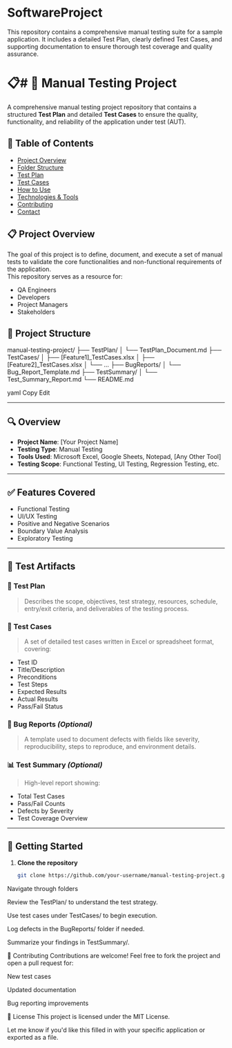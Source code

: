 # SoftwareProject
This repository contains a comprehensive manual testing suite for a sample application. It includes a detailed Test Plan, clearly defined Test Cases, and supporting documentation to ensure thorough test coverage and quality assurance.
# 📋# 🧪 Manual Testing Project

A comprehensive manual testing project repository that contains a structured **Test Plan** and detailed **Test Cases** to ensure the quality, functionality, and reliability of the application under test (AUT).

## 📌 Table of Contents

- [Project Overview](#project-overview)
- [Folder Structure](#folder-structure)
- [Test Plan](#test-plan)
- [Test Cases](#test-cases)
- [How to Use](#how-to-use)
- [Technologies & Tools](#technologies--tools)
- [Contributing](#contributing)
- [Contact](#contact)

## 📋 Project Overview

The goal of this project is to define, document, and execute a set of manual tests to validate the core functionalities and non-functional requirements of the application.  
This repository serves as a resource for:

- QA Engineers
- Developers
- Project Managers
- Stakeholders

## 📁 Project Structure

manual-testing-project/
├── TestPlan/
│ └── TestPlan_Document.md
├── TestCases/
│ ├── [Feature1]_TestCases.xlsx
│ ├── [Feature2]_TestCases.xlsx
│ └── ...
├── BugReports/
│ └── Bug_Report_Template.md
├── TestSummary/
│ └── Test_Summary_Report.md
└── README.md

yaml
Copy
Edit

---

## 🔍 Overview

- **Project Name**: [Your Project Name]
- **Testing Type**: Manual Testing
- **Tools Used**: Microsoft Excel, Google Sheets, Notepad, [Any Other Tool]
- **Testing Scope**: Functional Testing, UI Testing, Regression Testing, etc.

---

## ✅ Features Covered

- Functional Testing  
- UI/UX Testing  
- Positive and Negative Scenarios  
- Boundary Value Analysis  
- Exploratory Testing  

---

## 🧪 Test Artifacts

### 📜 Test Plan
> Describes the scope, objectives, test strategy, resources, schedule, entry/exit criteria, and deliverables of the testing process.

### 📝 Test Cases
> A set of detailed test cases written in Excel or spreadsheet format, covering:
- Test ID
- Title/Description
- Preconditions
- Test Steps
- Expected Results
- Actual Results
- Pass/Fail Status

### 🐞 Bug Reports *(Optional)*
> A template used to document defects with fields like severity, reproducibility, steps to reproduce, and environment details.

### 📊 Test Summary *(Optional)*
> High-level report showing:
- Total Test Cases
- Pass/Fail Counts
- Defects by Severity
- Test Coverage Overview

---

## 🚀 Getting Started

1. **Clone the repository**
   ```bash
   git clone https://github.com/your-username/manual-testing-project.git
Navigate through folders

Review the TestPlan/ to understand the test strategy.

Use test cases under TestCases/ to begin execution.

Log defects in the BugReports/ folder if needed.

Summarize your findings in TestSummary/.

🤝 Contributing
Contributions are welcome! Feel free to fork the project and open a pull request for:

New test cases

Updated documentation

Bug reporting improvements

📄 License
This project is licensed under the MIT License.

Let me know if you'd like this filled in with your specific application or exported as a file.
